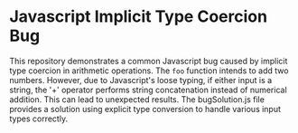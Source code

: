 # Javascript Implicit Type Coercion Bug
This repository demonstrates a common Javascript bug caused by implicit type coercion in arithmetic operations.
The `foo` function intends to add two numbers. However, due to Javascript's loose typing, if either input is a string, the '+' operator performs string concatenation instead of numerical addition. This can lead to unexpected results. The bugSolution.js file provides a solution using explicit type conversion to handle various input types correctly.